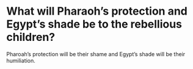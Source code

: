 # What will Pharaoh’s protection and Egypt’s shade be to the rebellious children?

Pharoah’s protection will be their shame and Egypt’s shade will be their humiliation.

